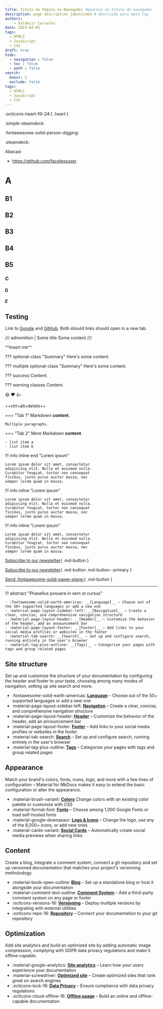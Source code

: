 ```yaml
---
title: Título da Página no Navegador #aparece no titulo do navegador
description: page description jabuticaba # descrição para meta tag
authors:
    - Valdecir Carvalho
date: 2023-04-01
tags:
  - HTML5
  - JavaScript
  - CSS  
draft: true
hide:
  - navigation : false
  - toc : false
  - path : false
search:
  boost: 2
  exclude: false
tags:
  - HTML5
  - JavaScript
  - CSS  
---
```


:octicons-heart-fill-24:{ .heart }

:simple-steamdeck:



:fontawesome-solid-person-digging:

:steamdeck:

Abacaxi

- https://github.com/facelessuser

# A

## B1
## B2
## B3
## B4
## B5

### C
#### D
##### E

## Testing

Link to [Google](https://google.com) and [GitHub](https://github.com).
Both should links should open in a new tab.



/// admonition | Some title
Some content
///

^^Insert me^^

??? optional-class "Summary"
    Here's some content.

??? multiple optional-class "Summary"
    Here's some content.

??? success
   Content.

??? warning classes
   Content.

:smile: :heart: :thumbsup:

++ctrl+alt+delete++

=== "Tab 1"
    Markdown **content**.

    Multiple paragraphs.

=== "Tab 2"
    More Markdown **content**.

    - list item a
    - list item b


!!! info inline end "Lorem ipsum"

    Lorem ipsum dolor sit amet, consectetur
    adipiscing elit. Nulla et euismod nulla.
    Curabitur feugiat, tortor non consequat
    finibus, justo purus auctor massa, nec
    semper lorem quam in massa.

!!! info inline "Lorem ipsum"

    Lorem ipsum dolor sit amet, consectetur
    adipiscing elit. Nulla et euismod nulla.
    Curabitur feugiat, tortor non consequat
    finibus, justo purus auctor massa, nec
    semper lorem quam in massa.

!!! info inline "Lorem ipsum"

    Lorem ipsum dolor sit amet, consectetur
    adipiscing elit. Nulla et euismod nulla.
    Curabitur feugiat, tortor non consequat
    finibus, justo purus auctor massa, nec
    semper lorem quam in massa.


[Subscribe to our newsletter](#){ .md-button }

[Subscribe to our newsletter](#){ .md-button .md-button--primary }

[Send :fontawesome-solid-paper-plane:](#){ .md-button }

--- 

!!! abstract "Phasellus posuere in sem ut cursus"

    - :fontawesome-solid-earth-americas: __[Language]__ – Choose out of the 50+ supported languages or add a new one
    - :material-page-layout-sidebar-left: __[Navigation]__ – Create a clear, concise, and comprehensive navigation structure
    - :material-page-layout-header: __[Header]__ – Customize the behavior of the header, add an announcement bar
    - :material-page-layout-footer: __[Footer]__ – Add links to your social media profiles or websites in the footer 
    - :material-tab-search: __[Search]__ – Set up and configure search, running entirely in the user's browser
    - :material-tag-plus-outline: __[Tags]__ – Categorize your pages with tags and group related pages



## Site structure

Set up and customize the structure of your documentation by configuring the
header and footer to your taste, choosing among many modes of navigation,
setting up site search and more.
<div class="grid cards" markdown>

- :fontawesome-solid-earth-americas: __[Language]__ – Choose out of the 50+ supported languages or add a new one
- :material-page-layout-sidebar-left: __[Navigation]__ – Create a clear, concise, and comprehensive navigation structure
- :material-page-layout-header: __[Header]__ – Customize the behavior of the header, add an announcement bar
- :material-page-layout-footer: __[Footer]__ – Add links to your social media profiles or websites in the footer 
- :material-tab-search: __[Search]__ – Set up and configure search, running entirely in the user's browser
- :material-tag-plus-outline: __[Tags]__ – Categorize your pages with tags and group related pages

</div>

  [Language]: changing-the-language.md
  [Navigation]: setting-up-navigation.md
  [Header]: setting-up-the-header.md
  [Footer]: setting-up-the-footer.md
  [Search]: setting-up-site-search.md
  [Tags]: setting-up-tags.md


## Appearance

Match your brand's colors, fonts, icons, logo, and more with a few lines of
configuration – Material for MkDocs makes it easy to extend the basic
configuration or alter the appearance.

<div class="grid cards" markdown>

- :material-brush-variant: __[Colors]__ Change colors with an existing color palette or customize with CSS
- :material-format-font: __[Fonts]__ – Choose among 1,000 Google Fonts or load self-hosted fonts
- :material-google-downasaur: __[Logo & Icons]__ – Change the logo, use any of the 8,000+ icons, or add new ones
- :material-cards-variant: __[Social Cards]__ – Automatically create social media previews when sharing links

</div>

  [Colors]: changing-the-colors.md
  [Fonts]: changing-the-fonts.md
  [Logo & Icons]: changing-the-logo-and-icons.md
  [Social Cards]: setting-up-social-cards.md

## Content

Create a blog, integrate a comment system, connect a git repository and set up
versioned documentation that matches your project's versioning metholodogy.

<div class="grid cards" markdown>

- :material-book-open-outline: __[Blog]__ – Set up a standalone blog or host it alongside your documentation
- :material-comment-text-outline: __[Comment System]__ – Add a third-party comment system on any page or footer
- :octicons-versions-16: __[Versioning]__ – Deploy multiple versions by integrating with external utilities
- :octicons-repo-16: __[Repository]__ – Connect your documentation to your git repository

</div>

  [Blog]: setting-up-a-blog.md
  [Comment System]: adding-a-comment-system.md
  [Versioning]: setting-up-versioning.md  
  [Repository]: adding-a-git-repository.md

## Optimization

Add site analytics and build an optimized site by adding automatic image
compression, complying with GDPR data privacy regulations and make it
offline-capable.

<div class="grid cards" markdown>

- :material-google-analytics: __[Site analytics]__ – Learn how your users experience your documentation
- :material-screwdriver: __[Optimized site]__ – Create optimized sites that rank great on search engines
- :octicons-lock-16: __[Data Privacy]__ – Ensure compliance with data privacy regulations
- :octicons-cloud-offline-16: __[Offline usage]__ – Build an online and offline-capable documentation

</div>

  [Site analytics]: site-analytics.md
  [Optimized site]: building-an-optimized-site.md
  [Data Privacy]: ensuring-data-privacy.md
  [Offline usage]: building-for-offline-usage.md